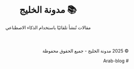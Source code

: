 <!DOCTYPE html>
<html lang="ar" dir="rtl">
<head>
  <meta charset="UTF-8" />
  <meta name="viewport" content="width=device-width, initial-scale=1.0" />
  <title>مدونة الخليج</title>
  <link rel="stylesheet" href="style.css" />
  <link href="https://fonts.googleapis.com/css2?family=Tajawal:wght@400;700&display=swap" rel="stylesheet">
</head>
<body>
  <header>
    <h1>📚 مدونة الخليج</h1>
    <p>مقالات تُنشأ تلقائيًا باستخدام الذكاء الاصطناعي</p>
  </header>

  <main>
    <!-- START -->
    <!-- هنا n8n يضيف المقالات -->
    <!-- END -->
  </main>

  <footer>
    <p>© 2025 مدونة الخليج - جميع الحقوق محفوظة</p>
  </footer>
</body>
</html>
# Arab-blog
